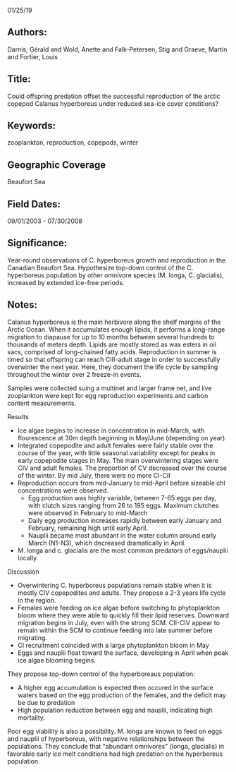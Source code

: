 01/25/19
## Authors:
Darnis, Gérald and Wold, Anette and Falk-Petersen, Stig and Graeve, Martin and Fortier, Louis
## Title:
Could offspring predation offset the successful reproduction of the arctic copepod Calanus hyperboreus under reduced sea-ice cover conditions?
## Keywords:
zooplankton, reproduction, copepods, winter
## Geographic Coverage
Beaufort Sea
## Field Dates:
09/01/2003 - 07/30/2008
## Significance:
Year-round observations of C. hyperboreus growth and reproduction in the Canadian Beaufort Sea.  Hypothesize top-down control of the C. hyperboreus population by other omnivore species (M. longa, C. glacialis), increased by extended ice-free periods.

## Notes:
Calanus hyperboreus is the main herbivore along the shelf margins of the Arctic Ocean.  When it accumulates enough lipids, it performs a long-range migration to diapause for up to 10 months between several hundreds to thousands of meters depth.  Lipids are mostly stored as wax esters in oil sacs, comprised of long-chained fatty acids.  Reproduction in summer is timed so that offspring can reach CIII-adult stage in order to successfully overwinter the next year.  Here, they document the life cycle by sampling throughout the winter over 2 freeze-in events.

Samples were collected suing a multinet and larger frame net, and live zooplankton were kept for egg reproduction experiments and carbon content measurements.

Results
- Ice algae begins to increase in concentration in mid-March, with flourescence at 30m depth beginning in May/June (depending on year).
- Integrated copepodite and adult females were fairly stable over the course of the year, with little seasonal variability except for peaks in early copepodite stages in May.  The main overwintering stages were CIV and adult females. The proportion of CV decreased over the course of the winter.  By mid July, there were no more CI-CII
- Reproduction occurs from mid-January to mid-April before sizeable chl concentrations were observed.
  - Egg production was highly variable, between 7-65 eggs per day, with clutch sizes ranging from 26 to 195 eggs.  Maximum clutches were observed in February to mid-March
  - Daily egg production increases rapidly between early January and February, remaining high until early April.
  - Nauplii became most abundant in the water column around early March (N1-N3), which decreased dramatically in April.
- M. longa and c. glacialis are the most common predators of eggs/nauplii locally.

Discussion
- Overwintering C. hyperboreus populations remain stable when it is mostly CIV copepodites and adults.  They propose a 2-3 years life cycle in the region.
- Females were feeding on ice algae before switching to phytoplankton bloom where they were able to quickly fill their lipid reserves.  Downward migration begins in July, even with the strong SCM.  CII-CIV appear to remain within the SCM to continue feeding into late summer before migrating.
- CI recruitment coincided with a large phytoplankton bloom in May
- Eggs and nauplii float toward the surface, developing in April when peak ice algae blooming begins.

They propose top-down control of the hyperboreaus population:
- A higher egg accumulation is expected then occured in the surface waters based on the egg production of the females, and the deficit may be due to predation
- High population reduction between egg and nauplii, indicating high mortality.  

Poor egg viability is also a possibility.  M. longa are known to feed on eggs and nauplii of hyperboreus, with negative relationships between the populations.  They conclude that "abundant omnivores" (longa, glacialis) in favorable early ice melt conditions had high predation on the hyperboreus population.
